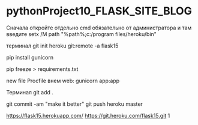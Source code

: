 # pythonProject10_FLASK_SITE_BLOG
Сначала откройте отдельно cmd обязательно от администратора и там введите setx /M path "%path%;c:/program files/heroku/bin" 

терминал
git init
heroku git:remote -a flask15

pip install gunicorn

pip freeze > requirements.txt

new file Procfile
внем web: gunicorn app:app

Терминал
git add .

 git commit -am "make it better"
 git push heroku master

https://flask15.herokuapp.com/
https://git.heroku.com/flask15.git
1
